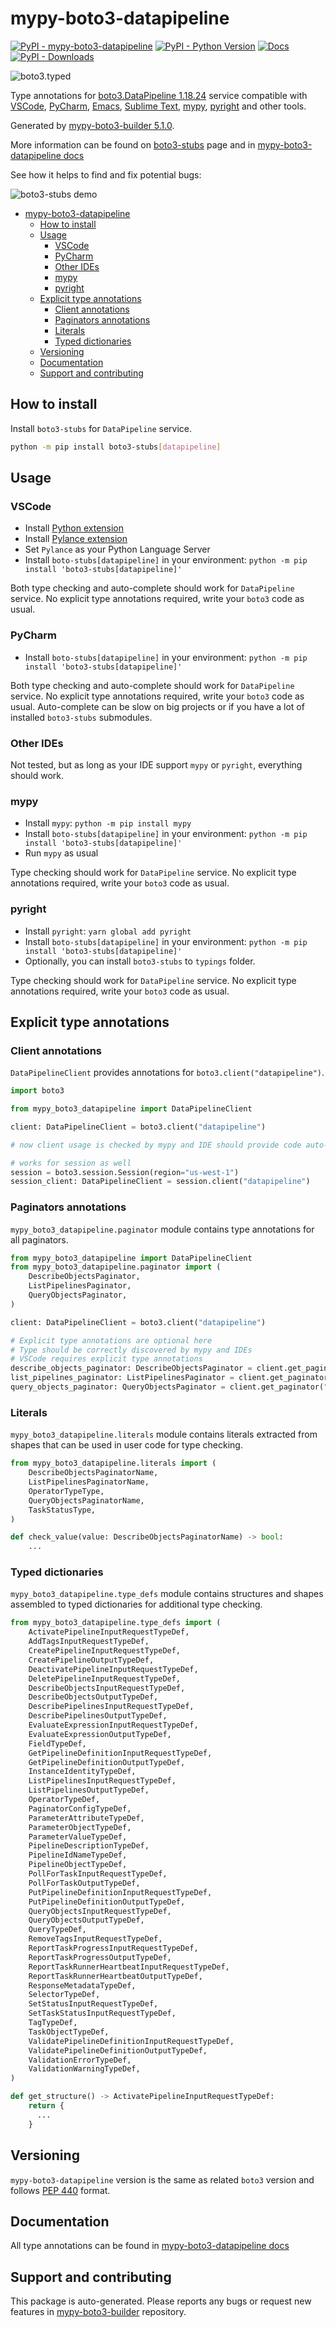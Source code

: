 <a id="mypy-boto3-datapipeline"></a>

# mypy-boto3-datapipeline

[![PyPI - mypy-boto3-datapipeline](https://img.shields.io/pypi/v/mypy-boto3-datapipeline.svg?color=blue)](https://pypi.org/project/mypy-boto3-datapipeline)
[![PyPI - Python Version](https://img.shields.io/pypi/pyversions/mypy-boto3-datapipeline.svg?color=blue)](https://pypi.org/project/mypy-boto3-datapipeline)
[![Docs](https://img.shields.io/readthedocs/mypy-boto3-builder.svg?color=blue)](https://mypy-boto3-builder.readthedocs.io/)
[![PyPI - Downloads](https://img.shields.io/pypi/dw/mypy-boto3-datapipeline?color=blue)](https://pypistats.org/packages/mypy-boto3-datapipeline)

![boto3.typed](https://github.com/vemel/mypy_boto3_builder/raw/master/logo.png)

Type annotations for
[boto3.DataPipeline 1.18.24](https://boto3.amazonaws.com/v1/documentation/api/1.18.24/reference/services/datapipeline.html#DataPipeline)
service compatible with [VSCode](https://code.visualstudio.com/),
[PyCharm](https://www.jetbrains.com/pycharm/),
[Emacs](https://www.gnu.org/software/emacs/),
[Sublime Text](https://www.sublimetext.com/),
[mypy](https://github.com/python/mypy),
[pyright](https://github.com/microsoft/pyright) and other tools.

Generated by
[mypy-boto3-builder 5.1.0](https://github.com/vemel/mypy_boto3_builder).

More information can be found on
[boto3-stubs](https://pypi.org/project/boto3-stubs/) page and in
[mypy-boto3-datapipeline docs](https://vemel.github.io/boto3_stubs_docs/mypy_boto3_datapipeline/)

See how it helps to find and fix potential bugs:

![boto3-stubs demo](https://github.com/vemel/mypy_boto3_builder/raw/master/demo.gif)

- [mypy-boto3-datapipeline](#mypy-boto3-datapipeline)
  - [How to install](#how-to-install)
  - [Usage](#usage)
    - [VSCode](#vscode)
    - [PyCharm](#pycharm)
    - [Other IDEs](#other-ides)
    - [mypy](#mypy)
    - [pyright](#pyright)
  - [Explicit type annotations](#explicit-type-annotations)
    - [Client annotations](#client-annotations)
    - [Paginators annotations](#paginators-annotations)
    - [Literals](#literals)
    - [Typed dictionaries](#typed-dictionaries)
  - [Versioning](#versioning)
  - [Documentation](#documentation)
  - [Support and contributing](#support-and-contributing)

<a id="how-to-install"></a>

## How to install

Install `boto3-stubs` for `DataPipeline` service.

```bash
python -m pip install boto3-stubs[datapipeline]
```

<a id="usage"></a>

## Usage

<a id="vscode"></a>

### VSCode

- Install
  [Python extension](https://marketplace.visualstudio.com/items?itemName=ms-python.python)
- Install
  [Pylance extension](https://marketplace.visualstudio.com/items?itemName=ms-python.vscode-pylance)
- Set `Pylance` as your Python Language Server
- Install `boto-stubs[datapipeline]` in your environment:
  `python -m pip install 'boto3-stubs[datapipeline]'`

Both type checking and auto-complete should work for `DataPipeline` service. No
explicit type annotations required, write your `boto3` code as usual.

<a id="pycharm"></a>

### PyCharm

- Install `boto-stubs[datapipeline]` in your environment:
  `python -m pip install 'boto3-stubs[datapipeline]'`

Both type checking and auto-complete should work for `DataPipeline` service. No
explicit type annotations required, write your `boto3` code as usual.
Auto-complete can be slow on big projects or if you have a lot of installed
`boto3-stubs` submodules.

<a id="other-ides"></a>

### Other IDEs

Not tested, but as long as your IDE support `mypy` or `pyright`, everything
should work.

<a id="mypy"></a>

### mypy

- Install `mypy`: `python -m pip install mypy`
- Install `boto-stubs[datapipeline]` in your environment:
  `python -m pip install 'boto3-stubs[datapipeline]'`
- Run `mypy` as usual

Type checking should work for `DataPipeline` service. No explicit type
annotations required, write your `boto3` code as usual.

<a id="pyright"></a>

### pyright

- Install `pyright`: `yarn global add pyright`
- Install `boto-stubs[datapipeline]` in your environment:
  `python -m pip install 'boto3-stubs[datapipeline]'`
- Optionally, you can install `boto3-stubs` to `typings` folder.

Type checking should work for `DataPipeline` service. No explicit type
annotations required, write your `boto3` code as usual.

<a id="explicit-type-annotations"></a>

## Explicit type annotations

<a id="client-annotations"></a>

### Client annotations

`DataPipelineClient` provides annotations for `boto3.client("datapipeline")`.

```python
import boto3

from mypy_boto3_datapipeline import DataPipelineClient

client: DataPipelineClient = boto3.client("datapipeline")

# now client usage is checked by mypy and IDE should provide code auto-complete

# works for session as well
session = boto3.session.Session(region="us-west-1")
session_client: DataPipelineClient = session.client("datapipeline")
```

<a id="paginators-annotations"></a>

### Paginators annotations

`mypy_boto3_datapipeline.paginator` module contains type annotations for all
paginators.

```python
from mypy_boto3_datapipeline import DataPipelineClient
from mypy_boto3_datapipeline.paginator import (
    DescribeObjectsPaginator,
    ListPipelinesPaginator,
    QueryObjectsPaginator,
)

client: DataPipelineClient = boto3.client("datapipeline")

# Explicit type annotations are optional here
# Type should be correctly discovered by mypy and IDEs
# VSCode requires explicit type annotations
describe_objects_paginator: DescribeObjectsPaginator = client.get_paginator("describe_objects")
list_pipelines_paginator: ListPipelinesPaginator = client.get_paginator("list_pipelines")
query_objects_paginator: QueryObjectsPaginator = client.get_paginator("query_objects")
```

<a id="literals"></a>

### Literals

`mypy_boto3_datapipeline.literals` module contains literals extracted from
shapes that can be used in user code for type checking.

```python
from mypy_boto3_datapipeline.literals import (
    DescribeObjectsPaginatorName,
    ListPipelinesPaginatorName,
    OperatorTypeType,
    QueryObjectsPaginatorName,
    TaskStatusType,
)

def check_value(value: DescribeObjectsPaginatorName) -> bool:
    ...
```

<a id="typed-dictionaries"></a>

### Typed dictionaries

`mypy_boto3_datapipeline.type_defs` module contains structures and shapes
assembled to typed dictionaries for additional type checking.

```python
from mypy_boto3_datapipeline.type_defs import (
    ActivatePipelineInputRequestTypeDef,
    AddTagsInputRequestTypeDef,
    CreatePipelineInputRequestTypeDef,
    CreatePipelineOutputTypeDef,
    DeactivatePipelineInputRequestTypeDef,
    DeletePipelineInputRequestTypeDef,
    DescribeObjectsInputRequestTypeDef,
    DescribeObjectsOutputTypeDef,
    DescribePipelinesInputRequestTypeDef,
    DescribePipelinesOutputTypeDef,
    EvaluateExpressionInputRequestTypeDef,
    EvaluateExpressionOutputTypeDef,
    FieldTypeDef,
    GetPipelineDefinitionInputRequestTypeDef,
    GetPipelineDefinitionOutputTypeDef,
    InstanceIdentityTypeDef,
    ListPipelinesInputRequestTypeDef,
    ListPipelinesOutputTypeDef,
    OperatorTypeDef,
    PaginatorConfigTypeDef,
    ParameterAttributeTypeDef,
    ParameterObjectTypeDef,
    ParameterValueTypeDef,
    PipelineDescriptionTypeDef,
    PipelineIdNameTypeDef,
    PipelineObjectTypeDef,
    PollForTaskInputRequestTypeDef,
    PollForTaskOutputTypeDef,
    PutPipelineDefinitionInputRequestTypeDef,
    PutPipelineDefinitionOutputTypeDef,
    QueryObjectsInputRequestTypeDef,
    QueryObjectsOutputTypeDef,
    QueryTypeDef,
    RemoveTagsInputRequestTypeDef,
    ReportTaskProgressInputRequestTypeDef,
    ReportTaskProgressOutputTypeDef,
    ReportTaskRunnerHeartbeatInputRequestTypeDef,
    ReportTaskRunnerHeartbeatOutputTypeDef,
    ResponseMetadataTypeDef,
    SelectorTypeDef,
    SetStatusInputRequestTypeDef,
    SetTaskStatusInputRequestTypeDef,
    TagTypeDef,
    TaskObjectTypeDef,
    ValidatePipelineDefinitionInputRequestTypeDef,
    ValidatePipelineDefinitionOutputTypeDef,
    ValidationErrorTypeDef,
    ValidationWarningTypeDef,
)

def get_structure() -> ActivatePipelineInputRequestTypeDef:
    return {
      ...
    }
```

<a id="versioning"></a>

## Versioning

`mypy-boto3-datapipeline` version is the same as related `boto3` version and
follows [PEP 440](https://www.python.org/dev/peps/pep-0440/) format.

<a id="documentation"></a>

## Documentation

All type annotations can be found in
[mypy-boto3-datapipeline docs](https://vemel.github.io/boto3_stubs_docs/mypy_boto3_datapipeline/)

<a id="support-and-contributing"></a>

## Support and contributing

This package is auto-generated. Please reports any bugs or request new features
in [mypy-boto3-builder](https://github.com/vemel/mypy_boto3_builder/issues/)
repository.
